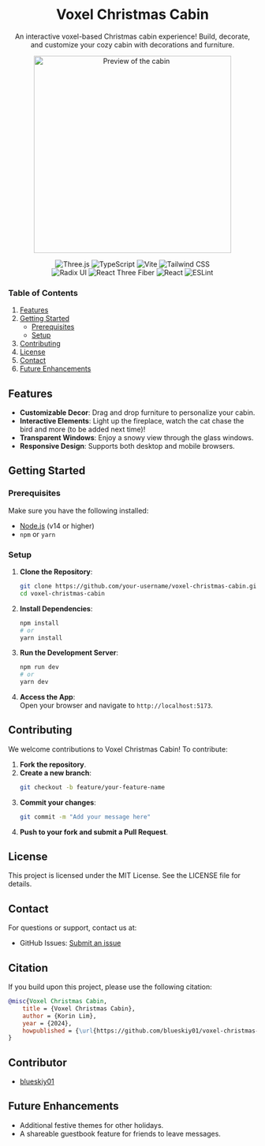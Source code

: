 <div align="center">
  <h1><strong>Voxel Christmas Cabin</strong></h1>
  <p>An interactive voxel-based Christmas cabin experience! Build, decorate, and customize your cozy cabin with decorations and furniture.</p>

  <img src="christmas_cabin.webp" alt="Preview of the cabin" width="400"> 

  ![Three.js](https://img.shields.io/badge/3D_Rendering-Three.js-000000?logo=three.js&logoColor=white&style=flat-square) ![TypeScript](https://img.shields.io/badge/Language-TypeScript-3178C6?logo=typescript&logoColor=white&style=flat-square) ![Vite](https://img.shields.io/badge/Build-Vite-646CFF?logo=vite&logoColor=white&style=flat-square) ![Tailwind CSS](https://img.shields.io/badge/Styling-Tailwind%20CSS-06B6D4?logo=tailwindcss&logoColor=white&style=flat-square)  
  ![Radix UI](https://img.shields.io/badge/Component_Library-Radix%20UI-FFD700?logo=radix-ui&logoColor=white&style=flat-square) ![React Three Fiber](https://img.shields.io/badge/3D_Rendering-React%20Three%20Fiber-000000?logo=react&logoColor=white&style=flat-square)  ![React](https://img.shields.io/badge/Frontend-React-61DAFB?logo=react&logoColor=white&style=flat-square) ![ESLint](https://img.shields.io/badge/Code_Style-ESLint-4B32C3?logo=eslint&logoColor=white&style=flat-square) 


</div>

### **Table of Contents**  
1. [Features](#features)  
2. [Getting Started](#getting-started)  
   - [Prerequisites](#prerequisites)  
   - [Setup](#setup)  
3. [Contributing](#contributing)  
4. [License](#license)  
5. [Contact](#contact)  
6. [Future Enhancements](#future-enhancements)  

## Features

- **Customizable Decor**: Drag and drop furniture to personalize your cabin.  
- **Interactive Elements**: Light up the fireplace, watch the cat chase the bird and more (to be added next time)!  
- **Transparent Windows**: Enjoy a snowy view through the glass windows.  
- **Responsive Design**: Supports both desktop and mobile browsers.  

## Getting Started

### Prerequisites

Make sure you have the following installed:  
- [Node.js](https://nodejs.org/) (v14 or higher)  
- `npm` or `yarn`

### Setup

1. **Clone the Repository**:  
   ```bash
   git clone https://github.com/your-username/voxel-christmas-cabin.git
   cd voxel-christmas-cabin  
   ```

2. **Install Dependencies**:  
   ```bash
   npm install
   # or
   yarn install
   ```

3. **Run the Development Server**:  
   ```bash
   npm run dev
   # or
   yarn dev
   ```

4. **Access the App**:  
   Open your browser and navigate to `http://localhost:5173`.

## Contributing

We welcome contributions to Voxel Christmas Cabin! To contribute:

1. **Fork the repository**.
2. **Create a new branch**:
   ```bash
   git checkout -b feature/your-feature-name
   ```
3. **Commit your changes**:
   ```bash
   git commit -m "Add your message here"
   ```
4. **Push to your fork and submit a Pull Request**.

## License

This project is licensed under the MIT License. See the LICENSE file for details.

## Contact

For questions or support, contact us at:  
- GitHub Issues: [Submit an issue](https://github.com/your-username/voxel-christmas-cabin/issues)
## Citation
If you build upon this project, please use the following citation:
```BibTeX
@misc{Voxel Christmas Cabin,
    title = {Voxel Christmas Cabin},
    author = {Korin Lim},
    year = {2024},
    howpublished = {\url{https://github.com/blueskiy01/voxel-christmas-cabin}},
}
```
## Contributor
- [blueskiy01](www.github.com/blueskiy01)

## Future Enhancements
- Additional festive themes for other holidays.  
- A shareable guestbook feature for friends to leave messages.  
